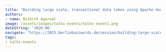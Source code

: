 ```yaml
---
title: "Building large scale, transactional data lakes using Apache Hudi"
authors:
- name: Nishith Agarwal
image: /assets/images/talks-events/talks-event1.png
dateString: '2020-06'
navigate: "https://2025.berlinbuzzwords.de/session/building-large-scale-transactional-data-lakes-using-apache-hudi"
tags:
- talks-events
---
```

